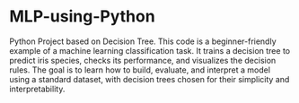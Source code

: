 # MLP-using-Python
Python Project based on Decision Tree.
This code is a beginner-friendly example of a machine learning classification task. It trains a decision tree to predict iris species, checks its performance, and visualizes the decision rules. The goal is to learn how to build, evaluate, and interpret a model using a standard dataset, with decision trees chosen for their simplicity and interpretability.
